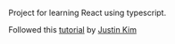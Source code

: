 Project for learning React using typescript.

Followed this [tutorial](https://www.youtube.com/playlist?list=PLXzMwWvud3xQHiuDrx9b3UzPxzZUbyEWi) by [Justin Kim](https://github.com/angle943) 
